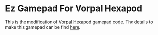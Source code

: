 # Ez Gamepad For Vorpal Hexapod
This is the modification of [Vorpal Hexapod](https://github.com/vorpalrobotics/VorpalHexapod) gamepad code. The details to make this gamepad can be find [here](https://www.thingiverse.com/thing:3623013). 
